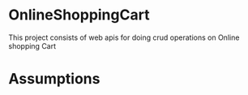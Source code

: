 # OnlineShoppingCart


This project consists of web apis for doing crud operations on Online shopping Cart

# Assumptions
 
